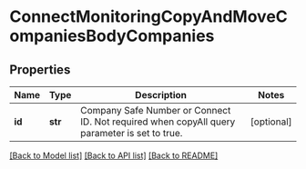 # ConnectMonitoringCopyAndMoveCompaniesBodyCompanies

## Properties
Name | Type | Description | Notes
------------ | ------------- | ------------- | -------------
**id** | **str** | Company Safe Number or Connect ID. Not required when copyAll query parameter is set to true. | [optional] 

[[Back to Model list]](../README.md#documentation-for-models) [[Back to API list]](../README.md#documentation-for-api-endpoints) [[Back to README]](../README.md)

